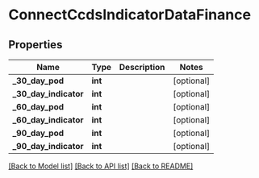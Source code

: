 # ConnectCcdsIndicatorDataFinance

## Properties
Name | Type | Description | Notes
------------ | ------------- | ------------- | -------------
**_30_day_pod** | **int** |  | [optional] 
**_30_day_indicator** | **int** |  | [optional] 
**_60_day_pod** | **int** |  | [optional] 
**_60_day_indicator** | **int** |  | [optional] 
**_90_day_pod** | **int** |  | [optional] 
**_90_day_indicator** | **int** |  | [optional] 

[[Back to Model list]](../README.md#documentation-for-models) [[Back to API list]](../README.md#documentation-for-api-endpoints) [[Back to README]](../README.md)

